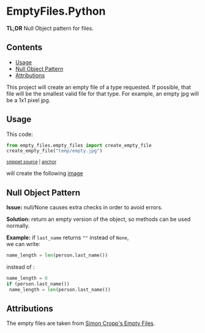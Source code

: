 # EmptyFiles.Python

**TL;DR** Null Object pattern for files. 

<!-- toc -->
## Contents

  * [Usage](#usage)
  * [Null Object Pattern](#null-object-pattern)
  * [Attributions](#attributions)<!-- endToc -->

This project will create an empty file of a type requested. 
If possible, that file will be the smallest valid file for that type. For example, an empty jpg will be a 1x1 pixel jpg.

## Usage
This code:

<!-- snippet: create_empty_jpg -->
<a id='snippet-create_empty_jpg'></a>
```py
from empty_files.empty_files import create_empty_file
create_empty_file("temp/empty.jpg")
```
<sup><a href='/tests/test_empty_files.py#L23-L26' title='Snippet source file'>snippet source</a> | <a href='#snippet-create_empty_jpg' title='Start of snippet'>anchor</a></sup>
<!-- endSnippet -->

will create the following [image](tests/test_empty_files.test_sample.approved.jpg)

## Null Object Pattern
**Issue:** null/None causes extra checks in order to avoid errors.

**Solution:** return an empty version of the object, so methods can be used normally.

**Example:** 
if `last_name` returns `""` instead of `None`,  
we can write:

```python
name_length = len(person.last_name())
```

instead of :

```python 
name_length = 0
if (person.last_name())
 name_length = len(person.last_name()) 
```

## Attributions
The empty files are taken from [Simon Cropp's Empty Files](https://github.com/VerifyTests/EmptyFiles/tree/main/index).
